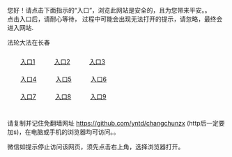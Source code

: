 您好！请点击下面指示的“入口”，浏览此网站是安全的，且为您带来平安。。 <br/>
点击入口后，请耐心等待， 过程中可能会出现无法打开的提示，请忽略，最终会进入网站. </br>

法轮大法在长春<br/>
<div style="padding:10px"><a style="margin:20px" target="_blank" href="https://dsvk4kgb5um7p.cloudfront.net/2Qpsp?xttvtfp" id="ccLink1" rel="nofollow">入口1</a> <a target="_blank" style="margin:20px" href="https://d36pyekh0tv2gl.cloudfront.net/2Qpsp?vrdeoo" id="ccLink2" rel="nofollow">入口2</a> <a style="margin:20px" target="_blank" href="https://d3716ssjkzc92c.cloudfront.net/2Qpsp?nhapag" id="ccLink3" rel="nofollow">入口3</a></div>

<div style="padding:10px" ><a style="margin:20px" target="_blank" href="https://dsvk4kgb5um7p.cloudfront.net/2Qpsp?xttvtfp" id="ccLink4" rel="nofollow">入口4</a> <a style="margin:20px" href="https://d36pyekh0tv2gl.cloudfront.net/2Qpsp?vrdeoo" target="_blank" id="ccLink5" rel="nofollow">入口5</a> <a style="margin:20px" href="https://d3716ssjkzc92c.cloudfront.net/2Qpsp?nhapag" target="_blank" id="ccLink6" rel="nofollow">入口6</a></div>

<div style="padding:10px"><a style="margin:20px" target="_blank" href="https://dsvk4kgb5um7p.cloudfront.net/2Qpsp?xttvtfp" id="ccLink7" rel="nofollow">入口7</a> <a style="margin:20px" href="https://d36pyekh0tv2gl.cloudfront.net/2Qpsp?vrdeoo" target="_blank" id="ccLink8" rel="nofollow">入口8</a> <a style="margin:20px" target="_blank" href="https://d3716ssjkzc92c.cloudfront.net/2Qpsp?nhapag" id="ccLink9" rel="nofollow">入口9</a></div>

<br/>



请复制并记住免翻墙网址 https://github.com/yntd/changchunzx (http后一定要加s)，在电脑或手机的浏览器均可访问。。<br/>

微信如提示停止访问该网页，须先点击右上角，选择浏览器打开。
